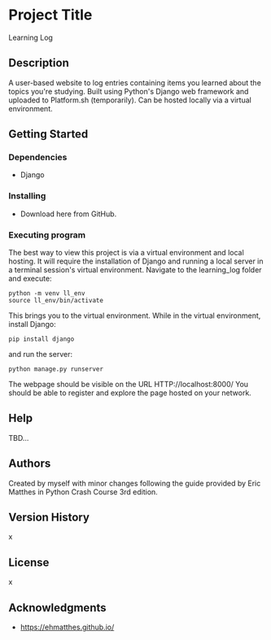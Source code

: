 # Project Title

Learning Log

## Description

A user-based website to log entries containing items you learned about the topics you're studying.
Built using Python's Django web framework and uploaded to Platform.sh (temporarily). Can be hosted
locally via a virtual environment.

## Getting Started

### Dependencies

* Django

### Installing

* Download here from GitHub.

### Executing program

The best way to view this project is via a virtual environment and local hosting.
It will require the installation of Django and running a local server in a terminal
session's virtual environment. Navigate to the learning_log folder and execute:
```
python -m venv ll_env
source ll_env/bin/activate
```
This brings you to the virtual environment. While in the virtual environment, install Django:
```
pip install django
```
and run the server:
```
python manage.py runserver
```
The webpage should be visible on the URL HTTP://localhost:8000/
You should be able to register and explore the page hosted on your network.

## Help

TBD...

## Authors

Created by myself with minor changes following the guide provided by Eric Matthes 
in Python Crash Course 3rd edition.

## Version History

x

## License

x

## Acknowledgments

* https://ehmatthes.github.io/
